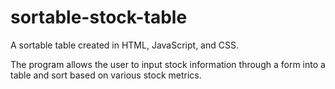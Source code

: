 # sortable-stock-table
A sortable table created in HTML, JavaScript, and CSS.

The program allows the user to input stock information through a form into a table and sort based on various stock metrics.
